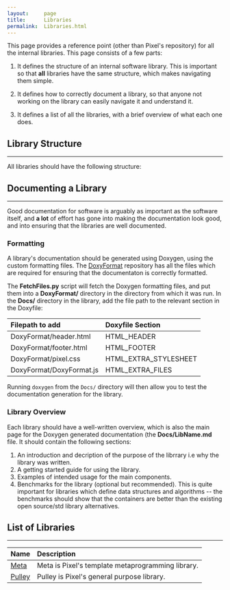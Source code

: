 ```yaml
---
layout:     page
title:      Libraries
permalink:  Libraries.html
---
```


This page provides a reference point (other than Pixel's repository) for all
the internal libraries. This page consists of a few parts:

  1. It defines the structure of an internal software library. This is
     important so that **all** libraries have the same structure, which makes
     navigating them simple.

  2. It defines how to correctly document a library, so that anyone not working
     on the library can easily navigate it and understand it.

  3. It defines a list of all the libraries, with a brief overview of what each
     one does.

## Library Structure
-------------------------------------------------------------------------------

All libraries should have the following structure:

## Documenting a Library
-------------------------------------------------------------------------------

Good documentation for software is arguably as important as the software
itself, and **a lot** of effort has gone into making the documentation look
good, and into ensuring that the libraries are well documented.

### Formatting

A library's documentation should be generated using Doxygen, using the custom
formatting files. The [DoxyFormat](https://github.com/PixelTechnologies/DoxyFormat)
repository has all the files which are required for ensuring that the
documentaton is correctly formatted.

The **FetchFiles.py** script will fetch the Doxygen formatting files, and put
them into a **DoxyFormat/** directory in the directory from which it was run.
In the **Docs/** directory in the library, add the file path to the relevant
section in the Doxyfile:

| Filepath to add          | Doxyfile Section      |
|:-------------------------|:----------------------|
| DoxyFormat/header.html   | HTML_HEADER           |
| DoxyFormat/footer.html   | HTML_FOOTER           |
| DoxyFormat/pixel.css     | HTML_EXTRA_STYLESHEET |
| DoxyFormat/DoxyFormat.js | HTML_EXTRA_FILES      |

Running ```doxygen``` from the ```Docs/``` directory will then allow you to
test the documentation generation for the library.

### Library Overview

Each library should have a well-written overview, which is also the main page
for the Doxygen generated documentation (the **Docs/LibName.md** file. It
should contain the following sections:

1. An introduction and decription of the purpose of the librrary i.e why the
   library was written.
2. A getting started guide for using the library.
3. Examples of intended usage for the main components.
4. Benchmarks for the library (optional but recommended). This is quite
   important for libraries which define data structures and algorithms -- the
   benchmarks should show that the containers are better than the existing open
   source/std library alternatives.


## List of Libraries
-------------------------------------------------------------------------------

| Name                                   | Description                                       |
|:---------------------------------------|:--------------------------------------------------|
| [Meta](libraries/Meta/index.html)      | Meta is Pixel's template metaprogramming library. |
| [Pulley](libraries/Pulley/index.html)  | Pulley is Pixel's general purpose library.        |

